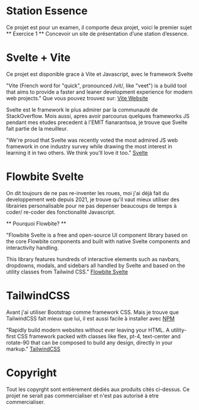 # Station Essence

Ce projet est pour un examen, il comporte deux projet, voici le premier sujet
** Exercice 1 **
Concevoir un site de présentation d’une station d’essence.

# Svelte + Vite

Ce projet est disponible grace à Vite et Javascript, avec le framework Svelte

"Vite (French word for "quick", pronounced /vit/, like "veet") is a build tool that aims to provide a faster and leaner development experience for modern web projects."
Que vous pouvez trouvez sur: [Vite Website](https://vitejs.dev/guide/)

Svelte est le framework le plus admirer par la communauté de StackOverflow. Mois aussi, apres avoir parcourus quelques frameworks JS pendant mes etudes precedent à l'EMIT fianarantsoa, je trouve que Svelte fait partie de la meuilleur.

"We're proud that Svelte was recently voted the most admired JS web framework in one industry survey while drawing the most interest in learning it in two others. We think you'll love it too." [Svelte](https://svelte.dev/)

# Flowbite Svelte

On dit toujours de ne pas re-inventer les roues, moi j'ai déjà fait du developpement web depuis 2021, je trouve qu'il vaut mieux utiliser des librairies personalisable pour ne pas depenser beaucoups de temps à coder/ re-coder des fonctionalité Javascript.

** Pourquoi Flowbite? **

"Flowbite Svelte is a free and open-source UI component library based on the core Flowbite components and built with native Svelte components and interactivity handling.

This library features hundreds of interactive elements such as navbars, dropdowns, modals, and sidebars all handled by Svelte and based on the utility classes from Tailwind CSS."
[Flowbite Svelte](https://flowbite-svelte.com/docs/pages/introduction)

# TailwindCSS

Avant j'ai utiliser Bootstrap comme framework CSS. Mais je trouve que TailwindCSS fait mieux que lui, il est aussi facile à installer avec [NPM](http://npmjs.com/)

"Rapidly build modern websites without ever leaving your HTML.
A utility-first CSS framework packed with classes like flex, pt-4, text-center and rotate-90 that can be composed to build any design, directly in your markup."
[TailwindCSS](https://tailwindcss.com/)

# Copyright

Tout les copyrght sont entièrement dédiés aux produits cités ci-dessus.
Ce projet ne serait pas commercialiser et n'est pas autorisé à etre commercialiser.
